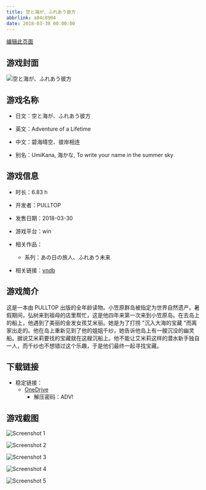 ```yaml
---
title: 空と海が、ふれあう彼方
abbrlink: a04c8904
date: 2018-03-30 00:00:00
---
```

[编辑此页面](https://github.com/ACG-3/ADV3-source/blob/main/source/_posts/games/%E3%81%82%E3%81%AE%E6%97%A5%E3%81%AE%E6%97%85%E4%BA%BA%E3%80%81%E3%81%B5%E3%82%8C%E3%81%82%E3%81%86%E6%9C%AA%E6%9D%A5.md)

## 游戏封面

![空と海が、ふれあう彼方](https://pan.timero.xyz/d/onedrive/img_lib_001/%E3%81%82%E3%81%AE%E6%97%A5%E3%81%AE%E6%97%85%E4%BA%BA%E3%80%81%E3%81%B5%E3%82%8C%E3%81%82%E3%81%86%E6%9C%AA%E6%9D%A5_cover.avif)


## 游戏名称

- 日文：空と海が、ふれあう彼方
- 英文：Adventure of a Lifetime
- 中文：碧海晴空、彼岸相连

- 别名：UmiKana, 海かな, To write your name in the summer sky


## 游戏信息

- 时长：6.83 h
- 开发者：PULLTOP
- 发售日期：2018-03-30
- 游戏平台：win
- 相关作品：
   - 系列：あの日の旅人、ふれあう未来

- 相关链接：[vndb](https://vndb.org/v22304)


## 游戏简介

这是一本由 PULLTOP 出版的全年龄读物。小笠原群岛被指定为世界自然遗产。暑假期间，弘树来到祖母的店里帮忙，这是他四年来第一次来到小笠原岛。在去岛上的船上，他遇到了美丽的金发女孩艾米丽。她是为了打捞 "沉入大海的宝藏 "而离家出走的。他在岛上重新见到了他的姐姐千纱，她告诉他岛上有一艘沉没的幽灵船。据说艾米莉要找的宝藏就在这艘沉船上。他不能让艾米莉这样的潜水新手独自一人，而千纱也不想错过这个乐趣，于是他们最终一起寻找宝藏。




## 下载链接

- 稳定链接：
    - [OneDrive](https://pan.timero.xyz/onedrive/adv_lib_001/%E3%81%82%E3%81%AE%E6%97%A5%E3%81%AE%E6%97%85%E4%BA%BA%E3%80%81%E3%81%B5%E3%82%8C%E3%81%82%E3%81%86%E6%9C%AA%E6%9D%A5)
        - 解压密码：ADV!



## 游戏截图


![Screenshot 1](https://pan.timero.xyz/d/onedrive/img_lib_001/%E3%81%82%E3%81%AE%E6%97%A5%E3%81%AE%E6%97%85%E4%BA%BA%E3%80%81%E3%81%B5%E3%82%8C%E3%81%82%E3%81%86%E6%9C%AA%E6%9D%A5_Screenshot_1.avif)

![Screenshot 2](https://pan.timero.xyz/d/onedrive/img_lib_001/%E3%81%82%E3%81%AE%E6%97%A5%E3%81%AE%E6%97%85%E4%BA%BA%E3%80%81%E3%81%B5%E3%82%8C%E3%81%82%E3%81%86%E6%9C%AA%E6%9D%A5_Screenshot_2.avif)

![Screenshot 3](https://pan.timero.xyz/d/onedrive/img_lib_001/%E3%81%82%E3%81%AE%E6%97%A5%E3%81%AE%E6%97%85%E4%BA%BA%E3%80%81%E3%81%B5%E3%82%8C%E3%81%82%E3%81%86%E6%9C%AA%E6%9D%A5_Screenshot_3.avif)

![Screenshot 4](https://pan.timero.xyz/d/onedrive/img_lib_001/%E3%81%82%E3%81%AE%E6%97%A5%E3%81%AE%E6%97%85%E4%BA%BA%E3%80%81%E3%81%B5%E3%82%8C%E3%81%82%E3%81%86%E6%9C%AA%E6%9D%A5_Screenshot_4.avif)

![Screenshot 5](https://pan.timero.xyz/d/onedrive/img_lib_001/%E3%81%82%E3%81%AE%E6%97%A5%E3%81%AE%E6%97%85%E4%BA%BA%E3%80%81%E3%81%B5%E3%82%8C%E3%81%82%E3%81%86%E6%9C%AA%E6%9D%A5_Screenshot_5.avif)

